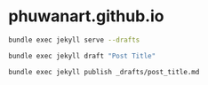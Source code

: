 # phuwanart.github.io

```sh
bundle exec jekyll serve --drafts
```

```sh
bundle exec jekyll draft "Post Title"
```

```sh
bundle exec jekyll publish _drafts/post_title.md
```

